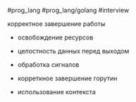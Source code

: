 #prog_lang #prog_lang/golang #interview 

корректное завершение работы
- освобождение ресурсов
- целостность данных перед выходом

- обработка сигналов
- корреткное завершение горутин
- использование контекста